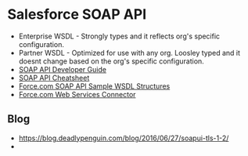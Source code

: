 # Salesforce SOAP API

* Enterprise WSDL - Strongly types and it reflects org's specific configuration.
* Partner WSDL - Optimized for use with any org.  Loosley typed and it doesnt change based on the org's specific configuration.
* [SOAP API Developer Guide](https://developer.salesforce.com/docs/atlas.en-us.208.0.api.meta/api/)
* [SOAP API Cheatsheet](http://resources.docs.salesforce.com/rel1/doc/en-us/static/pdf/SF_Soap_API_cheatsheet_web.pdf)
* [Force.com SOAP API Sample WSDL Structures](https://developer.salesforce.com/blogs/developer-relations/2015/06/salesforce-soap-api-sample-wsdls.html)
* [Force.com Web Services Connector](https://developer.salesforce.com/page/Introduction_to_the_Force.com_Web_Services_Connector)

## Blog
* https://blog.deadlypenguin.com/blog/2016/06/27/soapui-tls-1-2/
* []()

##
